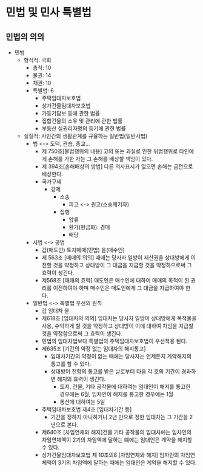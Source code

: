 # 민법 및 민사 특별법
## 민법의 의의
- 민법
    - 형식적: 국회
        - 총칙: 10
        - 물권: 14
        - 채권: 10
        - 특별법: 6
            - 주택임대차보호법
            - 상가건물임대차보호법
            - 가등기담보 등에 관한 법률
            - 집합건물의 소유 및 관리에 관한 법률
            - 부동산 실권리자명의 등기에 관한 법률
    - 실질적: 사인간의 생활관계를 규율하는 일반법(일반사법)
        - 법 <-> 도덕, 관습, 종교...
            - 제 750조[불법행위의 내용] 고의 또는 과실로 인한 위법행위로 타인에게 손해를 가한 자는 그 손해를 배상할 책임이 있다.
            - 제 394조[손해배상의 방법] 다른 의사표시가 없으면 손해는 금전으로 배상한다.
            - 국가구제
                - 강제
                    - 소송
                        - 피고 <-> 원고(소송제기자)
                    - 집행
                        - 압류
                        - 환가(현금화): 경매
                        - 배당
        - 사법 <-> 공법
            - 갑(매도인) 토지매매(민법) 을(매수인)
            - 제 563조 [매매의 의의] 매매는 당사자 일방이 재산권을 상대방에게 이전할 것을 약정하고 상대방이 그 대금을 지급할 것을 약정하으로써 그 효력이 생긴다.
            - 제568조 [매매의 효력] 매도인은 매수인에 대하여 매매의 목적이 된 권리를 이전하여야 하며 매수인은 매도인에게 그 대금을 지급하여야 한다.
        - 일반법 <-> 특별법 우선의 원칙
            - 갑 임대차 을
            - 제618조 [임대차의 의의] 임대차는 당사자 일방이 상대방에게 목적물을 사용, 수익하게 할 것을 약정하고 상대방이 이에 대하여 차임을 지급할 것을 약정함으로써 그 효력이 생긴다.
            - 민법의 임대차법보다 특별법의 주택임대차보호법이 우선적용 된다.
            - 제635조 [기간의 약정 없는 임대차의 해지통고]
                - 임대차기간의 약정이 없는 때에는 당사자는 언제든지 계약해지의 통고를 할 수 있다.
                - 상대방이 전항의 통고를 받은 날로부터 다음 각 호의 기간이 경과하면 해지의 효력이 생긴다.
                    - 토지, 건물, 기타 공작물에 대하여는 임대인이 해지를 통고한 경우에는 6월, 임차인이 해지를 통고한 경우에는 1월
                    - 통산에 대하여는 5일
            - 주택임대차보호법 제4조 [임대차기간 등] 
                - 기간을 정하지 아니하거나 2년 만으로 정한 임대차는 그 기간을 2년으로 본다.
            - 제640조 [차임연체와 해지]건물 기타 공작물의 임대차에는 임차인의 차임연체액이 2기의 차임액에 달하는 떄에는 임대인은 계약을 해지할 수 있다.
            - 상가건물임대차보호법 제 10조의8 [차임연체와 해지] 임차인의 차임연체액이 3기의 차임액에 달하는 때에는 임대인은 계약을 해지할 수 있다.

